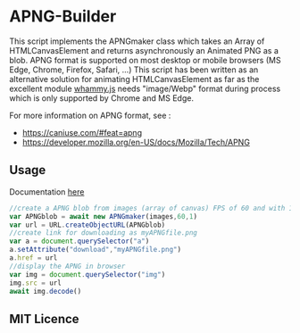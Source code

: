 # APNG-Builder




This script implements the APNGmaker class which takes an Array of HTMLCanvasElement and returns asynchronously an Animated PNG as a blob.
APNG format is supported on most desktop or mobile browsers (MS Edge, Chrome, Firefox, Safari, ...)
This script has been written as an alternative solution for animating HTMLCanvasElement as far as the excellent module [whammy.js](https://github.com/antimatter15/whammy) needs "image/Webp" format during process which is only supported by Chrome and MS Edge.

For more information on APNG format, see : 
* https://caniuse.com/#feat=apng
* https://developer.mozilla.org/en-US/docs/Mozilla/Tech/APNG


 ## Usage
 
 Documentation [here](https://raph-of-burgondy.github.io/APNG-Builder/)

```javascript
//create a APNG blob from images (array of canvas) FPS of 60 and with 1 play
var APNGblob = await new APNGmaker(images,60,1)
var url = URL.createObjectURL(APNGblob)
//create link for downloading as myAPNGfile.png
var a = document.querySelector("a")
a.setAttribute("download","myAPNGfile.png")
a.href = url
//display the APNG in browser
var img = document.querySelector("img")
img.src = url
await img.decode()
```


## MIT Licence

